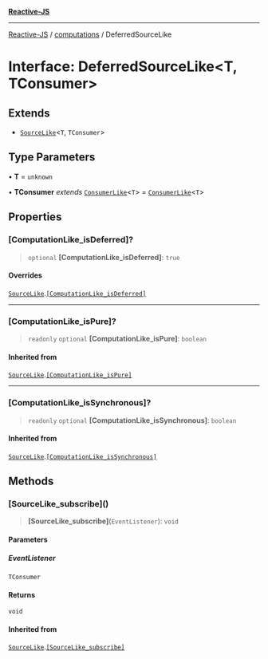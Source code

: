 [**Reactive-JS**](../../README.md)

***

[Reactive-JS](../../README.md) / [computations](../README.md) / DeferredSourceLike

# Interface: DeferredSourceLike\<T, TConsumer\>

## Extends

- [`SourceLike`](SourceLike.md)\<`T`, `TConsumer`\>

## Type Parameters

• **T** = `unknown`

• **TConsumer** *extends* [`ConsumerLike`](../../utils/interfaces/ConsumerLike.md)\<`T`\> = [`ConsumerLike`](../../utils/interfaces/ConsumerLike.md)\<`T`\>

## Properties

### \[ComputationLike\_isDeferred\]?

> `optional` **\[ComputationLike\_isDeferred\]**: `true`

#### Overrides

[`SourceLike`](SourceLike.md).[`[ComputationLike_isDeferred]`](SourceLike.md#computationlike_isdeferred)

***

### \[ComputationLike\_isPure\]?

> `readonly` `optional` **\[ComputationLike\_isPure\]**: `boolean`

#### Inherited from

[`SourceLike`](SourceLike.md).[`[ComputationLike_isPure]`](SourceLike.md#computationlike_ispure)

***

### \[ComputationLike\_isSynchronous\]?

> `readonly` `optional` **\[ComputationLike\_isSynchronous\]**: `boolean`

#### Inherited from

[`SourceLike`](SourceLike.md).[`[ComputationLike_isSynchronous]`](SourceLike.md#computationlike_issynchronous)

## Methods

### \[SourceLike\_subscribe\]()

> **\[SourceLike\_subscribe\]**(`EventListener`): `void`

#### Parameters

##### EventListener

`TConsumer`

#### Returns

`void`

#### Inherited from

[`SourceLike`](SourceLike.md).[`[SourceLike_subscribe]`](SourceLike.md#sourcelike_subscribe)
